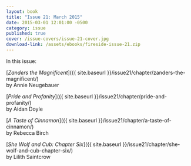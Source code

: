 ```yaml
---
layout: book
title: "Issue 21: March 2015"
date: 2015-03-01 12:01:00 -0500
category: issue
published: true
cover: /issue-covers/issue-21-cover.jpg
download-link: /assets/ebooks/fireside-issue-21.zip
---
```


In this issue:

[_Zanders the Magnificent_]({{ site.baseurl }}/issue21/chapter/zanders-the-magnificent/)<br/>
by Annie Neugebauer

[_Pride and Profanity_]({{ site.baseurl }}/issue21/chapter/pride-and-profanity/)<br/>
by Aidan Doyle

[_A Taste of Cinnamon_]({{ site.baseurl }}/issue21/chapter/a-taste-of-cinnamon/)<br/>
by Rebecca Birch

[_She Wolf and Cub: Chapter Six_]({{ site.baseurl }}/issue21/chapter/she-wolf-and-cub-chapter-six/)<br/>
by Lilith Saintcrow
